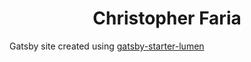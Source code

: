 <h1 align="center">Christopher Faria</h1>
Gatsby site created using <a href="https://github.com/alxshelepenok/gatsby-starter-lumen"> gatsby-starter-lumen </a>
